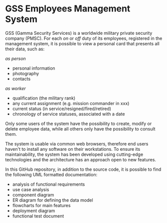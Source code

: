 ﻿# GSS Employees Management System

GSS (Gamma Security Services) is a worldwide military private security company (PMSC). For each _on_ or _off_ duty of its employees, registered in the management system, it is possible to view a personal card that presents all their data, such as:

*as person*

- personal information
- photography
- contacts

*as worker*

- qualification (the military rank)
- any current assignment (e.g. mission commander in xxx)
- current status (in service/resigned/fired/retired)
- chronology of service statuses, associated with a date

Only some users of the system have the possibility to create, modify or delete employee data, while all others only have the possibility to consult them.

The system is usable via common web browsers, therefore end users haven't to install any software on their workstations. To ensure its maintainability, the system has been developed using cutting-edge technologies and the architecture has an approach open to new features.

In this GitHub repository, in addition to the source code, it is possible to find the following UML formatted documentation:

- analysis of functional requirements
- use case analysis
- component diagram
- ER diagram for defining the data model
- flowcharts for main features
- deployment diagram
- functional test document
